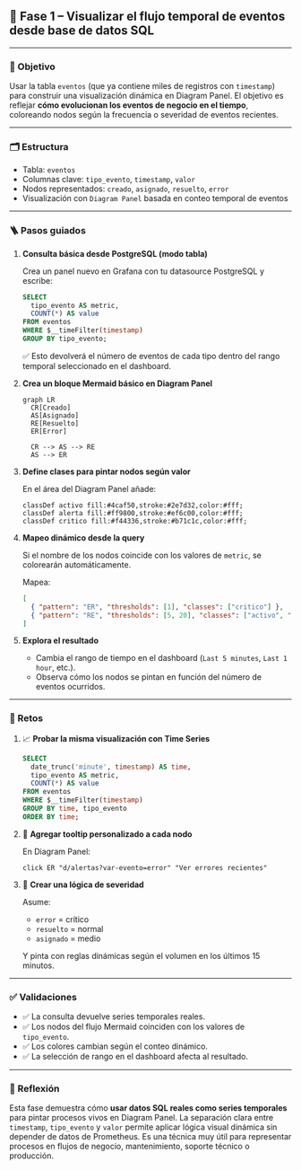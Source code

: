 ## 🔹 Fase 1 – Visualizar el flujo temporal de eventos desde base de datos SQL

---

### 🎯 Objetivo

Usar la tabla `eventos` (que ya contiene miles de registros con `timestamp`) para construir una visualización dinámica en Diagram Panel. El objetivo es reflejar **cómo evolucionan los eventos de negocio en el tiempo**, coloreando nodos según la frecuencia o severidad de eventos recientes.

---

### 🗂️ Estructura

* Tabla: `eventos`
* Columnas clave: `tipo_evento`, `timestamp`, `valor`
* Nodos representados: `creado`, `asignado`, `resuelto`, `error`
* Visualización con `Diagram Panel` basada en conteo temporal de eventos

---

### 🪜 Pasos guiados

1. **Consulta básica desde PostgreSQL (modo tabla)**

   Crea un panel nuevo en Grafana con tu datasource PostgreSQL y escribe:

   ```sql
   SELECT
     tipo_evento AS metric,
     COUNT(*) AS value
   FROM eventos
   WHERE $__timeFilter(timestamp)
   GROUP BY tipo_evento;
   ```

   ✅ Esto devolverá el número de eventos de cada tipo dentro del rango temporal seleccionado en el dashboard.

2. **Crea un bloque Mermaid básico en Diagram Panel**

   ```mermaid
   graph LR
     CR[Creado]
     AS[Asignado]
     RE[Resuelto]
     ER[Error]

     CR --> AS --> RE
     AS --> ER
   ```

3. **Define clases para pintar nodos según valor**

   En el área del Diagram Panel añade:

   ```mermaid
   classDef activo fill:#4caf50,stroke:#2e7d32,color:#fff;
   classDef alerta fill:#ff9800,stroke:#ef6c00,color:#fff;
   classDef critico fill:#f44336,stroke:#b71c1c,color:#fff;
   ```

4. **Mapeo dinámico desde la query**

   Si el nombre de los nodos coincide con los valores de `metric`, se colorearán automáticamente.

   Mapea:

   ```json
   [
     { "pattern": "ER", "thresholds": [1], "classes": ["critico"] },
     { "pattern": "RE", "thresholds": [5, 20], "classes": ["activo", "alerta", "critico"] }
   ]
   ```

5. **Explora el resultado**

   * Cambia el rango de tiempo en el dashboard (`Last 5 minutes`, `Last 1 hour`, etc.).
   * Observa cómo los nodos se pintan en función del número de eventos ocurridos.

---

### 🎯 Retos

1. 📈 **Probar la misma visualización con Time Series**

   ```sql
   SELECT
     date_trunc('minute', timestamp) AS time,
     tipo_evento AS metric,
     COUNT(*) AS value
   FROM eventos
   WHERE $__timeFilter(timestamp)
   GROUP BY time, tipo_evento
   ORDER BY time;
   ```

2. 🧪 **Agregar tooltip personalizado a cada nodo**

   En Diagram Panel:

   ```mermaid
   click ER "d/alertas?var-evento=error" "Ver errores recientes"
   ```

3. 🚦 **Crear una lógica de severidad**

   Asume:

   * `error` = crítico
   * `resuelto` = normal
   * `asignado` = medio

   Y pinta con reglas dinámicas según el volumen en los últimos 15 minutos.

---

### ✅ Validaciones

* ✅ La consulta devuelve series temporales reales.
* ✅ Los nodos del flujo Mermaid coinciden con los valores de `tipo_evento`.
* ✅ Los colores cambian según el conteo dinámico.
* ✅ La selección de rango en el dashboard afecta al resultado.

---

### 💬 Reflexión

Esta fase demuestra cómo **usar datos SQL reales como series temporales** para pintar procesos vivos en Diagram Panel. La separación clara entre `timestamp`, `tipo_evento` y `valor` permite aplicar lógica visual dinámica sin depender de datos de Prometheus. Es una técnica muy útil para representar procesos en flujos de negocio, mantenimiento, soporte técnico o producción.
